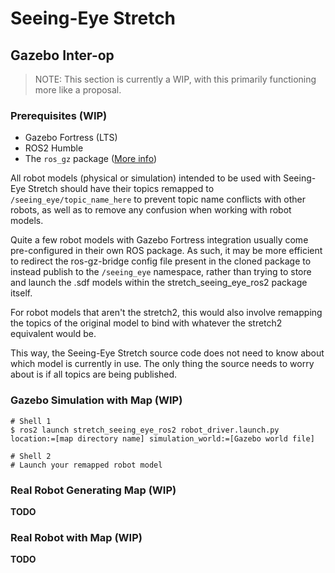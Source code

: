 # Seeing-Eye Stretch

## Gazebo Inter-op

> NOTE: This section is currently a WIP, with this primarily functioning more
like a proposal.

### Prerequisites (WIP)
- Gazebo Fortress (LTS)
- ROS2 Humble
- The `ros_gz` package
([More info](https://gazebosim.org/docs/fortress/ros_installation))

All robot models (physical or simulation) intended to be used with
Seeing-Eye Stretch should have their topics remapped to
`/seeing_eye/topic_name_here` to prevent topic name conflicts with other
robots, as well as to remove any confusion when working with robot models.

Quite a few robot models with Gazebo Fortress integration usually come
pre-configured in their own ROS package. As such, it may be more efficient to
redirect the ros-gz-bridge config file present in the cloned package
to instead publish to the `/seeing_eye` namespace, rather than trying to store
and launch the .sdf models within the stretch_seeing_eye_ros2 package itself.

For robot models that aren't the stretch2, this would also involve remapping
the topics of the original model to bind with whatever the stretch2 equivalent
would be.

This way, the Seeing-Eye Stretch source code does not need to know about which
model is currently in use. The only thing the source needs to worry about is if
all topics are being published.

### Gazebo Simulation with Map (WIP)
```shell
# Shell 1
$ ros2 launch stretch_seeing_eye_ros2 robot_driver.launch.py location:=[map directory name] simulation_world:=[Gazebo world file]

# Shell 2
# Launch your remapped robot model
```

### Real Robot Generating Map (WIP)
**TODO**

### Real Robot with Map (WIP)
**TODO**